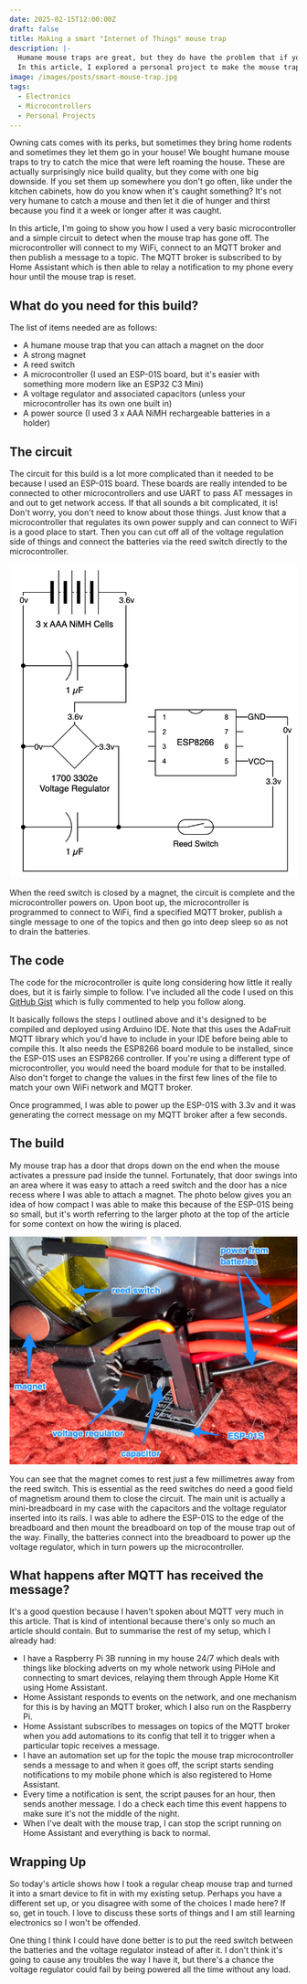 ```yaml
---
date: 2025-02-15T12:00:00Z
draft: false
title: Making a smart "Internet of Things" mouse trap
description: |-
  Humane mouse traps are great, but they do have the problem that if you don't notice they've caught something, they're not so humane any more.
  In this article, I explored a personal project to make the mouse trap smarter so it can notify me when a mouse has been caught.
image: /images/posts/smart-mouse-trap.jpg
tags:
  - Electronics
  - Microcontrollers
  - Personal Projects
---
```


Owning cats comes with its perks, but sometimes they bring home rodents and sometimes they let them go in your house!
We bought humane mouse traps to try to catch the mice that were left roaming the house.
These are actually surprisingly nice build quality, but they come with one big downside.
If you set them up somewhere you don't go often, like under the kitchen cabinets, how do you know when it's caught something?
It's not very humane to catch a mouse and then let it die of hunger and thirst because you find it a week or longer after it was caught.

In this article, I'm going to show you how I used a very basic microcontroller and a simple circuit to detect when the mouse trap has gone off.
The microcontroller will connect to my WiFi, connect to an MQTT broker and then publish a message to a topic.
The MQTT broker is subscribed to by Home Assistant which is then able to relay a notification to my phone every hour until the mouse trap is reset.

## What do you need for this build?

The list of items needed are as follows:

- A humane mouse trap that you can attach a magnet on the door
- A strong magnet
- A reed switch
- A microcontroller (I used an ESP-01S board, but it's easier with something more modern like an ESP32 C3 Mini)
- A voltage regulator and associated capacitors (unless your microcontroller has its own one built in)
- A power source (I used 3 x AAA NiMH rechargeable batteries in a holder)

## The circuit

The circuit for this build is a lot more complicated than it needed to be because I used an ESP-01S board.
These boards are really intended to be connected to other microcontrollers and use UART to pass AT messages in and out to get network access.
If that all sounds a bit complicated, it is!
Don't worry, you don't need to know about those things.
Just know that a microcontroller that regulates its own power supply and can connect to WiFi is a good place to start.
Then you can cut off all of the voltage regulation side of things and connect the batteries via the reed switch directly to the microcontroller.

![The human mouse trap microcontroller circuit diagram](circuit-diagram.png)

When the reed switch is closed by a magnet, the circuit is complete and the microcontroller powers on.
Upon boot up, the microcontroller is programmed to connect to WiFi, find a specified MQTT broker, publish a single message to one of the topics and then go into deep sleep so as not to drain the batteries.

## The code

The code for the microcontroller is quite long considering how little it really does, but it is fairly simple to follow.
I've included all the code I used on this [GitHub Gist](https://gist.github.com/sdjmchattie/cb33a9a196ec428d351d6c41acd6353f) which is fully commented to help you follow along.

It basically follows the steps I outlined above and it's designed to be compiled and deployed using Arduino IDE.
Note that this uses the AdaFruit MQTT library which you'd have to include in your IDE before being able to compile this.
It also needs the ESP8266 board module to be installed, since the ESP-01S uses an ESP8266 controller.
If you're using a different type of microcontroller, you would need the board module for that to be installed.
Also don't forget to change the values in the first few lines of the file to match your own WiFi network and MQTT broker.

Once programmed, I was able to power up the ESP-01S with 3.3v and it was generating the correct message on my MQTT broker after a few seconds.

## The build

My mouse trap has a door that drops down on the end when the mouse activates a pressure pad inside the tunnel.
Fortunately, that door swings into an area where it was easy to attach a reed switch and the door has a nice recess where I was able to attach a magnet.
The photo below gives you an idea of how compact I was able to make this because of the ESP-01S being so small, but it's worth referring to the larger photo at the top of the article for some context on how the wiring is placed.

![The electronics attached to the mouse trap](electronics-close-up.jpg)

You can see that the magnet comes to rest just a few millimetres away from the reed switch.
This is essential as the reed switches do need a good field of magnetism around them to close the circuit.
The main unit is actually a mini-breadboard in my case with the capacitors and the voltage regulator inserted into its rails.
I was able to adhere the ESP-01S to the edge of the breadboard and then mount the breadboard on top of the mouse trap out of the way.
Finally, the batteries connect into the breadboard to power up the voltage regulator, which in turn powers up the microcontroller.

## What happens after MQTT has received the message?

It's a good question because I haven't spoken about MQTT very much in this article.
That is kind of intentional because there's only so much an article should contain.
But to summarise the rest of my setup, which I already had:

- I have a Raspberry Pi 3B running in my house 24/7 which deals with things like blocking adverts on my whole network using PiHole and connecting to smart devices, relaying them through Apple Home Kit using Home Assistant.
- Home Assistant responds to events on the network, and one mechanism for this is by having an MQTT broker, which I also run on the Raspberry Pi.
- Home Assistant subscribes to messages on topics of the MQTT broker when you add automations to its config that tell it to trigger when a particular topic receives a message.
- I have an automation set up for the topic the mouse trap microcontroller sends a message to and when it goes off, the script starts sending notifications to my mobile phone which is also registered to Home Assistant.
- Every time a notification is sent, the script pauses for an hour, then sends another message.
  I do a check each time this event happens to make sure it's not the middle of the night.
- When I've dealt with the mouse trap, I can stop the script running on Home Assistant and everything is back to normal.

## Wrapping Up

So today's article shows how I took a regular cheap mouse trap and turned it into a smart device to fit in with my existing setup.
Perhaps you have a different set up, or you disagree with some of the choices I made here?
If so, get in touch.
I love to discuss these sorts of things and I am still learning electronics so I won't be offended.

One thing I think I could have done better is to put the reed switch between the batteries and the voltage regulator instead of after it.
I don't think it's going to cause any troubles the way I have it, but there's a chance the voltage regulator could fail by being powered all the time without any load.
